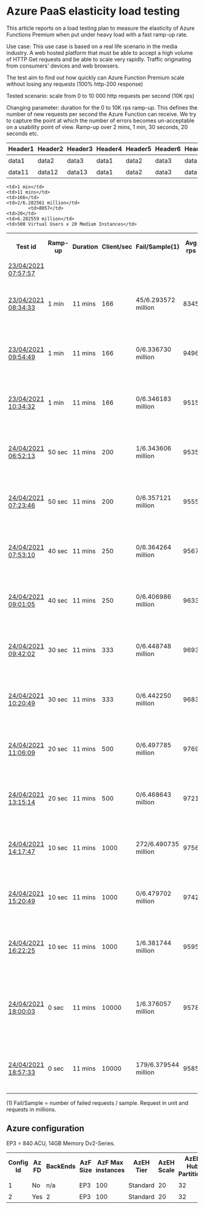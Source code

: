 # Azure PaaS elasticity load testing

This article reports on a load testing plan to measure the elasticity of Azure Functions Premium when put under heavy load with a fast ramp-up rate.

Use case:
This use case is based on a real life scenario in the media industry. A web hosted platform that must be able to accept a high volume of HTTP Get requests and be able to scale very rapidly. Traffic originating from consumers' devices and web browsers.

The test aim to find out how quickly can Azure Function Premium scale without losing any requests (100% http-200 response)

Tested scenario: scale from 0 to 10 000 http requests per second (10K rps)

Changing parameter: duration for the 0 to 10K rps ramp-up. This defines the number of new requests per second the Azure Function can receive. We try to capture the point at which the number of errors becomes un-acceptable on a usability point of view. Ramp-up over 2 mins, 1 min, 30 seconds, 20 seconds etc.

|Header1 |Header2  | Header3|Header4 |Header5  | Header6|Header7 |Header8  | Header9|Header7 |Header8  | Header9|
--- | --- | ---| --- | ---| --- | ---| --- | ---|---| --- | ---|
|data1|data2|data3|data1|data2|data3|data1|data2|data3|
|data11|data12|data13|data1|data2|data3|data1|data2|data3|data1|data2|data3|data1|data2|data3|

<style>
th, td {
  padding: 5px;
}
</style>
<table style="width:100%">
  <tr>
    <th>Test id</th>
    <th>Ramp-up</th>
    <th>Duration</th>
    <th>Client/sec</th>
    <th>Fail/Sample(1)</th>
    <th>Avg rps</th>
    <th>AzFunc instances</th>
    <th>EH Incoming Messages</th>
    <th>Test Setup</th>
    <th>Test report<th>
  </tr>
  <tr>
    <td><a target="_blank" href="https://sareportsloadtesting.blob.core.windows.net/testingreports/23042021_075757/dashboard/index.html">23/04/2021 07:57:57</a></td>

    <td>1 min</td>
    <td>11 mins</td>
    <td>166</td>
    <td>2/6.282561 million</td>
            <td>8057</td>
    <td>20</td>
    <td>6.282559 million</td>
    <td>500 Virtual Users x 20 Medium Instances</td>
  </tr>
  <tr>
    <td><a target="_blank" href="https://sareportsloadtesting.blob.core.windows.net/testingreports/23042021_083433/dashboard/index.html">23/04/2021 08:34:33</a></td>
    <td>1 min</td>
    <td>11 mins</td>
    <td>166</td>
    <td>45/6.293572 million</td>
            <td>8345</td>
    <td>20</td>
    <td>6.293558 million</td>
    <td>500 Virtual Users x 20 Medium Instances</td>
  </tr>
  <tr>
    <td><a target="_blank" href="https://sareportsloadtesting.blob.core.windows.net/testingreports/23042021_095449/dashboard/index.html">23/04/2021 09:54:49</a></td>
    <td>1 min</td>
    <td>11 mins</td>
    <td>166</td>
    <td>0/6.336730 million</td>
            <td>9496</td>
    <td>16</td>
    <td>6.336730 million</td>
    <td>250 Virtual Users x 40 Medium Instances</td>
  </tr>
  <tr>
    <td><a target="_blank" href="https://sareportsloadtesting.blob.core.windows.net/testingreports/23042021_103432/dashboard/index.html">23/04/2021 10:34:32</a></td>
    <td>1 min</td>
    <td>11 mins</td>
    <td>166</td>
    <td>0/6.346183 million</td>
            <td>9515</td>
    <td>17</td>
    <td>6.346183 million</td>
    <td>250 Virtual Users x 40 Medium Instances</td>
  </tr>
  <tr>
    <td><a target="_blank" href="https://sareportsloadtesting.blob.core.windows.net/testingreports/24042021_065214/dashboard/index.html">24/04/2021 06:52:13</a></td>
    <td>50 sec</td>
    <td>11 mins</td>
    <td>200</td>
    <td>1/6.343606 million</td>
            <td>9535</td>
    <td>13</td>
    <td>6.343606 million</td>
    <td>250 Virtual Users x 40 Medium Instances</td>
  </tr>
  <tr>
    <td><a target="_blank" href="https://sareportsloadtesting.blob.core.windows.net/testingreports/24042021_072346/dashboard/index.html">24/04/2021 07:23:46</a></td>
    <td>50 sec</td>
    <td>11 mins</td>
    <td>200</td>
    <td>0/6.357121 million</td>
            <td>9555</td>
    <td>17</td>
    <td>6.357122 million</td>
    <td>250 Virtual Users x 40 Medium Instances</td>
  </tr>
  <tr>
    <td><a target="_blank" href="https://sareportsloadtesting.blob.core.windows.net/testingreports/24042021_075310/dashboard/index.html">24/04/2021 07:53:10</a></td>
    <td>40 sec</td>
    <td>11 mins</td>
    <td>250</td>
    <td>0/6.364264 million</td>
            <td>9567</td>
    <td>16</td>
    <td>6.364425 million</td>
    <td>250 Virtual Users x 40 Medium Instances</td>
  </tr>
  <tr>
    <td><a target="_blank" href="https://sareportsloadtesting.blob.core.windows.net/testingreports/24042021_090105/dashboard/index.html">24/04/2021 09:01:05</a></td>
    <td>40 sec</td>
    <td>11 mins</td>
    <td>250</td>
    <td>0/6.406986 million</td>
            <td>9633</td>
    <td>13</td>
    <td>6.406986 million</td>
    <td>250 Virtual Users x 40 Medium Instances</td>
  </tr>
  <tr>
    <td><a target="_blank" href="https://sareportsloadtesting.blob.core.windows.net/testingreports/24042021_094202/dashboard/index.html">24/04/2021 09:42:02</a></td>
    <td>30 sec</td>
    <td>11 mins</td>
    <td>333</td>
    <td>0/6.448748 million</td>
            <td>9693</td>
    <td>14</td>
    <td>6.448748 million</td>
    <td>250 Virtual Users x 40 Medium Instances</td>
  </tr>
  <tr>
    <td><a target="_blank" href="https://sareportsloadtesting.blob.core.windows.net/testingreports/24042021_102049/dashboard/index.html">24/04/2021 10:20:49</a></td>
    <td>30 sec</td>
    <td>11 mins</td>
    <td>333</td>
    <td>0/6.442250 million</td>
            <td>9683</td>
    <td>20</td>
    <td>6.442250 million</td>
    <td>250 Virtual Users x 40 Medium Instances</td>
  </tr>
  <tr>
    <td><a target="_blank" href="https://sareportsloadtesting.blob.core.windows.net/testingreports/24042021_110609/dashboard/index.html">24/04/2021 11:06:09</a></td>
    <td>20 sec</td>
    <td>11 mins</td>
    <td>500</td>
    <td>0/6.497785 million</td>
            <td>9769</td>
    <td>15</td>
    <td>6.497785 million</td>
    <td>250 Virtual Users x 40 Medium Instances</td>
  </tr>
  <tr>
    <td><a target="_blank" href="https://sareportsloadtesting.blob.core.windows.net/testingreports/24042021_131514/dashboard/index.html">24/04/2021 13:15:14</a></td>
    <td>20 sec</td>
    <td>11 mins</td>
    <td>500</td>
    <td>0/6.468643 million</td>
            <td>9721</td>
    <td>12</td>
    <td>6.468643 million</td>
    <td>250 Virtual Users x 40 Medium Instances</td>
  </tr>
  <tr>
    <td><a target="_blank" href="https://sareportsloadtesting.blob.core.windows.net/testingreports/24042021_141747/dashboard/index.html">24/04/2021 14:17:47</a></td>
    <td>10 sec</td>
    <td>11 mins</td>
    <td>1000</td>
    <td>272/6.490735 million</td>
            <td>9756</td>
    <td>13</td>
    <td>6.490463 million</td>
    <td>250 Virtual Users x 40 Medium Instances</td>
  </tr>
  <tr>
    <td><a target="_blank" href="https://sareportsloadtesting.blob.core.windows.net/testingreports/24042021_152049/dashboard/index.html">24/04/2021 15:20:49</a></td>
    <td>10 sec</td>
    <td>11 mins</td>
    <td>1000</td>
    <td>0/6.479702 million</td>
            <td>9742</td>
    <td>13</td>
    <td>6.479702 million</td>
    <td>250 Virtual Users x 40 Medium Instances</td>
  </tr>
  <tr>
    <td><a target="_blank" href="https://sareportsloadtesting.blob.core.windows.net/testingreports/24042021_162225/dashboard/index.html">24/04/2021 16:22:25</a></td>
    <td>10 sec</td>
    <td>11 mins</td>
    <td>1000</td>
    <td>1/6.381744 million</td>
            <td>9595</td>
    <td>20</td>
    <td>6.381743 million</td>
    <td>250 Virtual Users x 40 Medium Instances</td>
  </tr>
  <tr>
    <td><a target="_blank" href="https://sareportsloadtesting.blob.core.windows.net/testingreports/24042021_180003/dashboard/index.html">24/04/2021 18:00:03</a></td>
    <td>0 sec</td>
    <td>11 mins</td>
    <td>10000</td>
    <td>1/6.376057 million</td>
            <td>9578</td>
    <td>17</td>
    <td>5.776255 million (large discrepancy due to Azure Diagnostics missing a sample)</td>
    <td>250 Virtual Users x 40 Medium Instances</td>
  </tr>
  <tr>
    <td><a target="_blank" href="https://sareportsloadtesting.blob.core.windows.net/testingreports/24042021_185733/dashboard/index.html">24/04/2021 18:57:33</a></td>
    <td>0 sec</td>
    <td>11 mins</td>
    <td>10000</td>
    <td>179/6.379544 million</td>
            <td>9585</td>
    <td>17</td>
    <td>6.379365 million</td>
    <td>250 Virtual Users x 40 Medium Instances</td>
  </tr>
</table>

(1) Fail/Sample = number of failed requests / sample. Request in unit and requests in millions.

## Azure configuration

EP3 = 840 ACU, 14GB Memory Dv2-Series.

<table style="width:100%">
  <tr>
    <th>Config Id</th>
    <th>Az FD</th>
    <th>BackEnds</th>
    <th>AzF Size</th>
    <th>AzF Max instances</th>
    <th>AzEH Tier</th>
    <th>AzEH Scale</th>
    <th>AzEH Hub Partitions</th>
  </tr>
  <tr>
    <td>1</td>
    <td>No</td>
    <td>n/a</td>
    <td>EP3</td>
    <td>100</td>
    <td>Standard</td>
    <td>20</td>
    <td>32</td>
</tr>
  <tr>
    <td>2</td>
    <td>Yes</td>
    <td>2</td>
    <td>EP3</td>
    <td>100</td>
    <td>Standard</td>
    <td>20</td>
    <td>32</td>
  </tr>

</table>